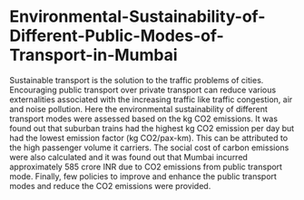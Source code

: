 # Environmental-Sustainability-of-Different-Public-Modes-of-Transport-in-Mumbai
Sustainable transport is the solution to the traffic problems of cities. Encouraging public transport over private transport can reduce various externalities associated with the increasing traffic like traffic congestion, air and noise pollution. Here the environmental sustainability of different transport modes were assessed based on the kg CO2 emissions. It was found out that suburban trains had the highest kg CO2 emission per day but had the lowest emission factor (kg CO2/pax-km). This can be attributed to the high passenger volume it carriers. The social cost of carbon emissions were also calculated and it was found out that Mumbai incurred approximately 585 crore INR due to CO2 emissions from public transport mode. Finally, few policies to improve and enhance the public transport modes and reduce the CO2 emissions were provided.
